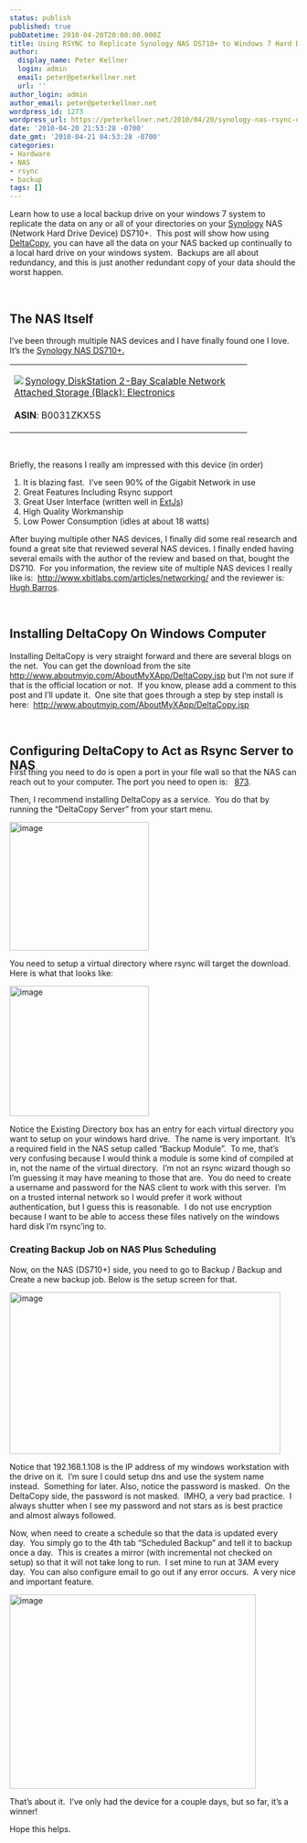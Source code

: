 ```yaml
---
status: publish
published: true
pubDatetime: 2010-04-20T20:00:00.000Z
title: Using RSYNC to Replicate Synology NAS DS710+ to Windows 7 Hard Drive
author:
  display_name: Peter Kellner
  login: admin
  email: peter@peterkellner.net
  url: ''
author_login: admin
author_email: peter@peterkellner.net
wordpress_id: 1273
wordpress_url: https://peterkellner.net/2010/04/20/synology-nas-rsync-deltacopy-setup/
date: '2010-04-20 21:53:28 -0700'
date_gmt: '2010-04-21 04:53:28 -0700'
categories:
- Hardware
- NAS
- rsync
- backup
tags: []
---
```

<p>Learn how to use a local backup drive on your windows 7 system to replicate the data on any or all of your directories on your <a href="http://www.synology.com">Synology</a> NAS (Network Hard Drive Device) DS710+.&#160; This post will show how using <a href="http://www.aboutmyip.com/AboutMyXApp/DeltaCopy.jsp">DeltaCopy</a>, you can have all the data on your NAS backed up continually to a local hard drive on your windows system.&#160; Backups are all about redundancy, and this is just another redundant copy of your data should the worst happen.</p>
<p> <!--more--><br />
<h2>The NAS Itself</h2>
<p>I’ve been through multiple NAS devices and I have finally found one I love.&#160; It’s the <a href="http://www.synology.com/us/products/ds710+/index.php">Synology NAS DS710+.</a></p>
<div style="padding-bottom: 0px; margin: 0px; padding-left: 0px; padding-right: 0px; display: inline; float: none; padding-top: 0px" id="scid:7dc1bd33-94bd-46fd-a20b-0131235bcd47:47e3df44-1554-4cca-a1a6-8c2721016a43" class="wlWriterEditableSmartContent">
<table cellspacing="0" cellpadding="2" width="400" border="0" unselectable="on">
<tbody>
<tr>
<td valign="top" width="400">
<p><a title="Synology DiskStation 2-Bay Scalable Network Attached Storage (Black): Electronics" href="http://www.amazon.com/exec/obidos/ASIN/B0031ZKX5S/petkelsblo-20"><img src="http://images.amazon.com/images/P/B0031ZKX5S.01.MZZZZZZZ.jpg" border="0" align="left" style="float:left">Synology DiskStation 2-Bay Scalable Network Attached Storage (Black): Electronics</a><br><br><b>ASIN</b>: B0031ZKX5S</p>
</td>
</tr>
</tbody>
</table>
</div>
<p>&#160;</p>
<p>Briefly, the reasons I really am impressed with this device (in order)</p>
<ol>
<li>It is blazing fast.&#160; I’ve seen 90% of the Gigabit Network in use </li>
<li>Great Features Including Rsync support </li>
<li>Great User Interface (written well in <a href="http://extjs.com">ExtJs</a>) </li>
<li>High Quality Workmanship </li>
<li>Low Power Consumption (idles at about 18 watts) </li>
</ol>
<p>After buying multiple other NAS devices, I finally did some real research and found a great site that reviewed several NAS devices. I finally ended having several emails with the author of the review and based on that, bought the DS710.&#160; For you information, the review site of multiple NAS devices I really like is:&#160; <a title="http://www.xbitlabs.com/articles/networking/" href="http://www.xbitlabs.com/articles/networking/">http://www.xbitlabs.com/articles/networking/</a> and the reviewer is: <a href="http://www.xbitlabs.com/contact/Kochet">Hugh Barros</a>.</p>
<p>&#160;</p>
<h2>Installing DeltaCopy On Windows Computer</h2>
<p>Installing DeltaCopy is very straight forward and there are several blogs on the net.&#160; You can get the download from the site <a title="http://www.aboutmyip.com/AboutMyXApp/DeltaCopy.jsp" href="http://www.aboutmyip.com/AboutMyXApp/DeltaCopy.jsp">http://www.aboutmyip.com/AboutMyXApp/DeltaCopy.jsp</a> but I’m not sure if that is the official location or not.&#160; If you know, please add a comment to this post and I’ll update it.&#160; One site that goes through a step by step install is here:&#160; <a title="http://www.aboutmyip.com/AboutMyXApp/DeltaCopy.jsp" href="http://www.aboutmyip.com/AboutMyXApp/DeltaCopy.jsp">http://www.aboutmyip.com/AboutMyXApp/DeltaCopy.jsp</a></p>
<p>&#160;</p>
<h2 style="width: 100.41%; height: 23px">
<p>Configuring DeltaCopy to Act as Rsync Server to NAS</p>
</h2>
<p>First thing you need to do is open a port in your file wall so that the NAS can reach out to your computer. The port you need to open is:&#160;&#160; <a href="http://ss64.com/bash/rsync.html">873</a>.</p>
<p>Then, I recommend installing DeltaCopy as a service.&#160; You do that by running the “DeltaCopy Server” from your start menu.&#160; </p>
<p><a href="/FilesForWebDownload/UsingRSYNCtoReplicateSynologyNASDS710toW_7D23/image.png"><img style="border-right-width: 0px; display: inline; border-top-width: 0px; border-bottom-width: 0px; border-left-width: 0px" title="image" border="0" alt="image" src="/FilesForWebDownload/UsingRSYNCtoReplicateSynologyNASDS710toW_7D23/image_thumb.png" width="244" height="225" /></a> </p>
<p>You need to setup a virtual directory where rsync will target the download.&#160; Here is what that looks like:</p>
<p><a href="/FilesForWebDownload/UsingRSYNCtoReplicateSynologyNASDS710toW_7D23/image_3.png"><img style="border-right-width: 0px; display: inline; border-top-width: 0px; border-bottom-width: 0px; border-left-width: 0px" title="image" border="0" alt="image" src="/FilesForWebDownload/UsingRSYNCtoReplicateSynologyNASDS710toW_7D23/image_thumb_3.png" width="244" height="228" /></a> </p>
<p>Notice the Existing Directory box has an entry for each virtual directory you want to setup on your windows hard drive.&#160; The name is very important.&#160; It’s a required field in the NAS setup called “Backup Module”.&#160; To me, that’s very confusing because I would think a module is some kind of compiled at in, not the name of the virtual directory.&#160; I’m not an rsync wizard though so I’m guessing it may have meaning to those that are.&#160; You do need to create a username and password for the NAS client to work with this server.&#160; I’m on a trusted internal network so I would prefer it work without authentication, but I guess this is reasonable.&#160; I do not use encryption because I want to be able to access these files natively on the windows hard disk I’m rsync’ing to.</p>
<h3>Creating Backup Job on NAS Plus Scheduling</h3>
<p>Now, on the NAS (DS710+) side, you need to go to Backup / Backup and Create a new backup job. Below is the setup screen for that.</p>
<p><a href="/FilesForWebDownload/UsingRSYNCtoReplicateSynologyNASDS710toW_7D23/image_4.png"><img style="border-right-width: 0px; display: inline; border-top-width: 0px; border-bottom-width: 0px; border-left-width: 0px" title="image" border="0" alt="image" src="/FilesForWebDownload/UsingRSYNCtoReplicateSynologyNASDS710toW_7D23/image_thumb_4.png" width="474" height="283" /></a> </p>
<p>Notice that 192.168.1.108 is the IP address of my windows workstation with the drive on it.&#160; I’m sure I could setup dns and use the system name instead.&#160; Something for later. Also, notice the password is masked.&#160; On the DeltaCopy side, the password is not masked.&#160; IMHO, a very bad practice.&#160; I always shutter when I see my password and not stars as is best practice and almost always followed.</p>
<p>Now, when need to create a schedule so that the data is updated every day.&#160; You simply go to the 4th tab “Scheduled Backup” and tell it to backup once a day.&#160; This is creates a mirror (with incremental not checked on setup) so that it will not take long to run.&#160; I set mine to run at 3AM every day.&#160; You can also configure email to go out if any error occurs.&#160; A very nice and important feature.</p>
<p><a href="/FilesForWebDownload/UsingRSYNCtoReplicateSynologyNASDS710toW_7D23/image_5.png"><img style="border-right-width: 0px; display: inline; border-top-width: 0px; border-bottom-width: 0px; border-left-width: 0px" title="image" border="0" alt="image" src="/FilesForWebDownload/UsingRSYNCtoReplicateSynologyNASDS710toW_7D23/image_thumb_5.png" width="431" height="340" /></a> </p>
<p>That’s about it.&#160; I’ve only had the device for a couple days, but so far, it’s a winner!</p>
<p>Hope this helps.</p>
